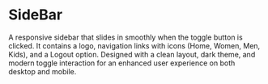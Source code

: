 # SideBar
A responsive sidebar that slides in smoothly when the toggle button is clicked. It contains a logo, navigation links with icons (Home, Women, Men, Kids), and a Logout option. Designed with a clean layout, dark theme, and modern toggle interaction for an enhanced user experience on both desktop and mobile.
